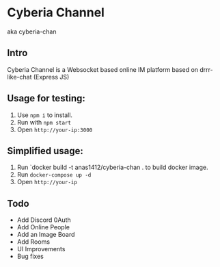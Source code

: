 # Cyberia Channel
aka cyberia-chan

Intro
------
Cyberia Channel is a Websocket based online IM platform based on drrr-like-chat (Express JS)

Usage for testing:
-----

1.	Use `npm i` to install.
2.	Run with `npm start`
3.	Open `http://your-ip:3000` 

Simplified usage:
-----

1.	Run `docker build -t anas1412/cyberia-chan . to build docker image.
2.	Run `docker-compose up -d`
3.	Open `http://your-ip` 

Todo
-----
* Add Discord 0Auth
* Add Online People
* Add an Image Board
* Add Rooms
* UI Improvements
* Bug fixes
